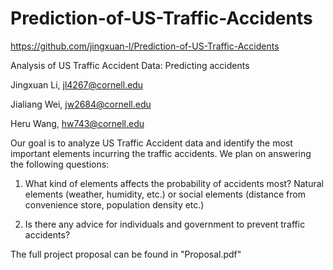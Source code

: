 # Prediction-of-US-Traffic-Accidents
https://github.com/jingxuan-l/Prediction-of-US-Traffic-Accidents

Analysis of US Traffic Accident Data: Predicting accidents

Jingxuan Li, jl4267@cornell.edu

Jialiang Wei, jw2684@cornell.edu

Heru Wang, hw743@cornell.edu

Our goal is to analyze US Traffic Accident data and identify the most important elements incurring the traffic accidents. We plan on answering the following questions:

1. What kind of elements affects the probability of accidents most? Natural elements (weather, humidity, etc.) or social elements (distance from convenience store, population density etc.)

2. Is there any advice for individuals and government to prevent traffic accidents?

The full project proposal can be found in "Proposal.pdf"
